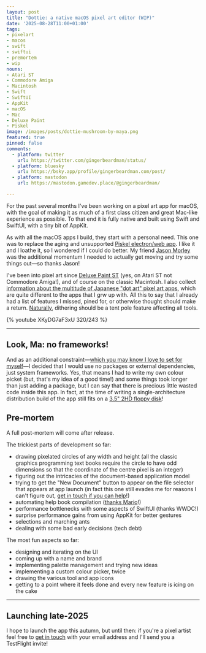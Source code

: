 ```yaml
---
layout: post
title: "Dottie: a native macOS pixel art editor (WIP)"
date: '2025-08-28T11:00+01:00'
tags:
- pixelart
- macos
- swift
- swiftui
- premortem
- wip
nouns:
- Atari ST
- Commodore Amiga
- Macintosh
- Swift
- SwiftUI
- AppKit
- macOS
- Mac
- Deluxe Paint
- Piskel
image: /images/posts/dottie-mushroom-by-maya.png
featured: true
pinned: false
comments:
  - platform: twitter
    url: https://twitter.com/gingerbeardman/status/
  - platform: bluesky
    url: https://bsky.app/profile/gingerbeardman.com/post/
  - platform: mastodon
    url: https://mastodon.gamedev.place/@gingerbeardman/

---
```


For the past several months I've been working on a pixel art app for macOS, with the goal of making it as much of a first class citizen and great Mac-like experience as possible. To that end it is fully native and built using Swift and SwiftUI, with a tiny bit of AppKit.

As with all the macOS apps I build, they start with a personal need. This one was to replace the aging and unsupported [Piskel electron/web app](/2023/05/10/piskel-for-playdate/). I like it and I loathe it, so I wondered if I could do better. My friend [Jason Morley](https://jbmorley.co.uk/about/) was the additional momentum I needed to actually get moving and try some things out—so thanks Jason!

I've been into pixel art since [Deluxe Paint ST](/about) (yes, on Atari ST not Commodore Amiga!), and of course on the classic Macintosh. I also collect [information about the multitude of Japanese "dot art" pixel art apps](/2023/10/21/list-of-vintage-japanese-pixel-dot-art-software/), which are quite different to the apps that I grw up with. All this to say that I already had a list of features I missed, pined for, or otherwise thought should make a return. [Naturally](/2024/07/14/shibuya-pixel-art-contest-2024/#bonus), dithering should be a tent pole feature affecting all tools.

{% youtube XKyDG7aF3xU 320/243 %}

----

## Look, Ma: no frameworks!

And as an additional constraint—[which you may know I love to set for myself](/2023/11/21/yoyozo-how-i-made-a-playdate-game-in-39kb/)—I decided that I would use no packages or external dependencies, just system frameworks. Yes, that means I had to write my own colour picket (but, that's my idea of a good time!) and some things took longer than just adding a package, but I can say that there is precious little wasted code inside this app. In fact, at the time of writing a single-architecture distribution build of the app still fits on a [3.5" 2HD floppy disk](/2025/05/19/media-darling-t-shirt-design/)!

## Pre-mortem

A full post-mortem will come after release.

The trickiest parts of development so far:
- drawing pixelated circles of any width and height (all the classic graphics programming text books require the circle to have odd dimensions so that the coordinate of the centre pixel is an integer)
- figuring out the intricacies of the document-based application model
- trying to get the "New Document" button to appear on the file selector that appears at app launch (in fact this one still evades me for reasons I can't figure out, [get in touch if you can help](/support)!)
- automating help book compilation ([thanks Mario](https://marioaguzman.wordpress.com/2020/09/12/auth/)!)
- performance bottlenecks with some aspects of SwiftUI (thanks WWDC!)
- surprise performance gains from using AppKit for better gestures
- selections and marching ants
- dealing with some bad early decisions (tech debt)

The most fun aspects so far:
- designing and iterating on the UI
- coming up with a name and brand
- implementing palette management and trying new ideas
- implementing a custom colour picker, twice
- drawing the various tool and app icons
- getting to a point where it feels done and every new feature is icing on the cake

----

## Launching late-2025

I hope to launch the app this autumn, but until then: if you're a pixel artist feel free to [get in touch](/support) with your email address and I'll send you a TestFlight invite!
